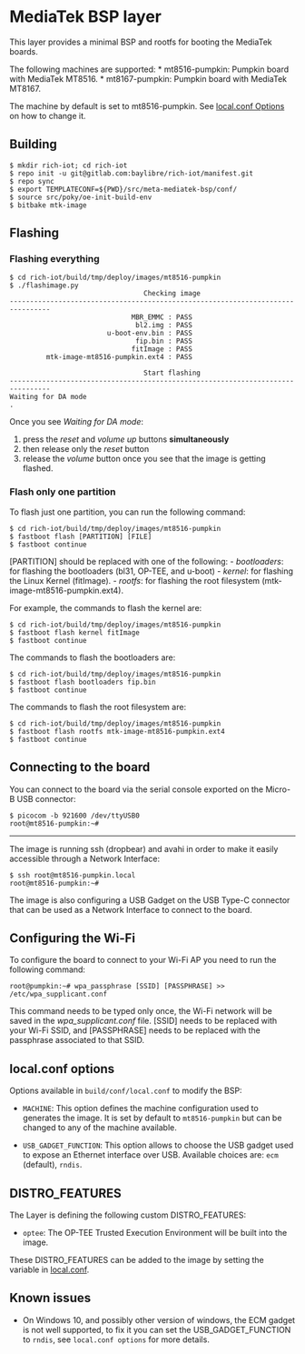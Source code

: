 # MediaTek BSP layer

This layer provides a minimal BSP and rootfs for booting the MediaTek boards.

The following machines are supported:
	* mt8516-pumpkin: Pumpkin board with MediaTek MT8516.
	* mt8167-pumpkin: Pumpkin board with MediaTek MT8167.

The machine by default is set to mt8516-pumpkin. See [local.conf Options](#local.conf-options) on how to change it.

## Building

    $ mkdir rich-iot; cd rich-iot
    $ repo init -u git@gitlab.com:baylibre/rich-iot/manifest.git
    $ repo sync
    $ export TEMPLATECONF=${PWD}/src/meta-mediatek-bsp/conf/
    $ source src/poky/oe-init-build-env
    $ bitbake mtk-image

## Flashing

### Flashing everything

    $ cd rich-iot/build/tmp/deploy/images/mt8516-pumpkin
    $ ./flashimage.py
                                     Checking image
    --------------------------------------------------------------------------------
                                  MBR_EMMC : PASS
                                   bl2.img : PASS
                            u-boot-env.bin : PASS
                                   fip.bin : PASS
                                  fitImage : PASS
             mtk-image-mt8516-pumpkin.ext4 : PASS

                                     Start flashing
    --------------------------------------------------------------------------------
    Waiting for DA mode
    .

Once you see *Waiting for DA mode*:
1) press the *reset* and *volume up* buttons **simultaneously**
2) then release only the *reset* button
3) release the *volume* button once you see that the image is getting flashed.

### Flash only one partition

To flash just one partition, you can run the following command:

    $ cd rich-iot/build/tmp/deploy/images/mt8516-pumpkin
    $ fastboot flash [PARTITION] [FILE]
    $ fastboot continue

[PARTITION] should be replaced with one of the following:
    - *bootloaders*: for flashing the bootloaders (bl31, OP-TEE, and u-boot)
    - *kernel*: for flashing the Linux Kernel (fitImage).
    - *rootfs*: for flashing the root filesystem (mtk-image-mt8516-pumpkin.ext4).

For example, the commands to flash the kernel are:

    $ cd rich-iot/build/tmp/deploy/images/mt8516-pumpkin
    $ fastboot flash kernel fitImage
    $ fastboot continue

The commands to flash the bootloaders are:

    $ cd rich-iot/build/tmp/deploy/images/mt8516-pumpkin
    $ fastboot flash bootloaders fip.bin
    $ fastboot continue

The commands to flash the root filesystem are:

    $ cd rich-iot/build/tmp/deploy/images/mt8516-pumpkin
    $ fastboot flash rootfs mtk-image-mt8516-pumpkin.ext4
    $ fastboot continue

## Connecting to the board

You can connect to the board via the serial console exported on the Micro-B USB connector:

    $ picocom -b 921600 /dev/ttyUSB0
    root@mt8516-pumpkin:~#

---
The image is running ssh (dropbear) and avahi in order to make it easily accessible through a Network Interface:

    $ ssh root@mt8516-pumpkin.local
    root@mt8516-pumpkin:~#

The image is also configuring a USB Gadget on the USB Type-C connector that can be used as a Network Interface to connect to the board.

## Configuring the Wi-Fi

To configure the board to connect to your Wi-Fi AP you need to run the following command:

    root@pumpkin:~# wpa_passphrase [SSID] [PASSPHRASE] >> /etc/wpa_supplicant.conf

This command needs to be typed only once, the Wi-Fi network will be saved in
the *wpa_supplicant.conf* file. [SSID] needs to be replaced with your
Wi-Fi SSID, and [PASSPHRASE] needs to be replaced with the passphrase
associated to that SSID.

## local.conf options

Options available in `build/conf/local.conf` to modify the BSP:

* `MACHINE`: This option defines the machine configuration used to generates
	the image. It is set by default to `mt8516-pumpkin` but can be changed to
	any of the machine available.

* `USB_GADGET_FUNCTION`: This option allows to choose the USB gadget used
	to expose an Ethernet interface over USB. Available choices are: `ecm` (default),
	`rndis`.

## DISTRO_FEATURES

The Layer is defining the following custom DISTRO_FEATURES:
* `optee`: The OP-TEE Trusted Execution Environment will be built into the image.

These DISTRO_FEATURES can be added to the image by setting the variable in [local.conf](#local.conf-options).

## Known issues

* On Windows 10, and possibly other version of windows, the ECM gadget is
	not well supported, to fix it you can set the USB_GADGET_FUNCTION to `rndis`,
	see `local.conf options` for more details.
